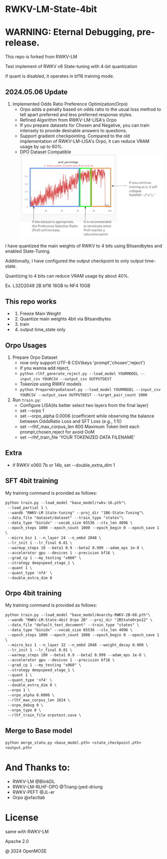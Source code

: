 # RWKV-LM-State-4bit

# WARNING: Eternal Debugging, pre-release.
This repo is forked from RWKV-LM

Test implement of RWKV v6 State-tuning with 4-bit quantization

if quant is disabled, it operates in bf16 training mode.

## 2024.05.06 Update
1. Implemented Odds Ratio Preference Optimization(Orpo)
   - Orpo adds a penalty based on odds ratio to the usual loss method to tell apart preferred and less preferred response styles.
   - Refined Algorithm from RWKV-LM-LISA's Orpo
   - If you prepare datasets for Chosen and Negative, you can train intensely to provide desirable answers to questions.
   - Support gradient checkpointing. Compared to the old implementation of RWKV-LM-LISA's Orpo, it can reduce VRAM usage by up to 60%.
   - DPO Dataset Compatible
![orpotype1loss](orpo.png)

I have quantized the main weights of RWKV to 4 bits using Bitsandbytes and enabled State-Tuning. 

Additionally, I have configured the output checkpoint to only output time-state.

Quantizing to 4 bits can reduce VRAM usage by about 40%.

Ex. L32D2048 2B bf16 16GB to NF4 10GB

## This repo works
   - 1. Freeze Main Weight
   - 2. Quantize main weights 4bit via Bitsandbytes
   - 3. train
   - 4. output time_state only
   
## Orpo Usages
1. Prepare Orpo Dataset
   - now only support UTF-8 CSV(keys 'prompt','chosen','reject')
   - if you wanna add reject, 
   - ```python rlhf_generate_reject.py --load_model YOURMODEL --input_csv YOURCSV --output_csv OUTPUTDEST ```
   - Tokenize using RWKV models
   - ```python PrepareOrpoDataset.py --load_model YOURMODEL --input_csv YOURCSV --output_save OUTPUTDEST --target_pair_count 1000 ```
2. Run `train.py`:
   - Configure LISA(its better select two layers from the final layer)
   - set --orpo 1 
   - set --orpo_alpha 0.0006 (coefficient while observing the balance between OddsRatio Loss and SFT Loss (e.g., 1:1))
   - set --rlhf_max_corpus_len 600 Maximum Token limit each prompt,chosen,reject for avoid OoM
   - set --rlhf_train_file 'YOUR TOKENIZED DATA FILENAME'
   
## Extra
   - if RWKV x060 7b or 14b, set --double_extra_dim 1


## SFT 4bit training
My training command is provided as follows:
```
python train.py --load_model "base_model/rwkv-16.pth"\
 --load_partial 1 \
 --wandb "RWKV-LM State-tuning" --proj_dir "1B6-State-Tuning"\
 --data_file "dataset/dataset" --train_type "states"\
 --data_type "binidx" --vocab_size 65536 --ctx_len 4096 \
 --epoch_steps 1000 --epoch_count 1000 --epoch_begin 0 --epoch_save 1 \
 --micro_bsz 1 --n_layer 24 --n_embd 2048 \
 --lr_init 1 --lr_final 0.01 \
 --warmup_steps 10 --beta1 0.9 --beta2 0.999 --adam_eps 1e-8 \
 --accelerator gpu --devices 1 --precision bf16 \
 --grad_cp 1 --my_testing "x060" \
 --strategy deepspeed_stage_1 \
 --quant 1 \
 --quant_type 'nf4' \
 --double_extra_dim 0
```


## Orpo 4bit training
My training command is provided as follows:
```
python train.py --load_model "base_model/Anarchy-RWKV-2B-68.pth"\
 --wandb "RWKV-LM-State-4bit Orpo 2B" --proj_dir "2BStateOrpo12" \
 --data_file "default_text_document" --train_type "states" \
 --data_type "binidx" --vocab_size 65536 --ctx_len 4096 \
 --epoch_steps 1000 --epoch_count 1000 --epoch_begin 0 --epoch_save 1 \
 --micro_bsz 1 --n_layer 32 --n_embd 2048 --weight_decay 0.000 \
 --lr_init 1 --lr_final 0.01 \
 --warmup_steps 100 --beta1 0.9 --beta2 0.999 --adam_eps 1e-8 \
 --accelerator gpu --devices 1 --precision bf16 \
 --grad_cp 1 --my_testing "x060" \
 --strategy deepspeed_stage_1 \
 --quant 1 \
 --quant_type 'nf4' \
 --double_extra_dim 0 \
 --orpo 1 \
 --orpo_alpha 0.0006 \
 --rlhf_max_corpus_len 1024 \
 --orpo_debug 0 \
 --orpo_type 0 \
 --rlhf_train_file orpotest.save \
```
## Merge to Base model
```
python merge_state.py <base_model.pth> <state_checkpoint.pth> <output.pth>
```


# And Thanks to:
   - RWKV-LM @BlinkDL
   - RWKV-LM-RLHF-DPO @Triang-jyed-driung
   - RWKV-PEFT @JL-er
   - Orpo @xfactlab




# License
same with RWKV-LM

Apache 2.0


@ 2024 OpenMOSE
